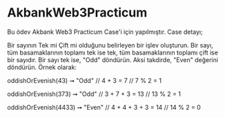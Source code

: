 # AkbankWeb3Practicum
Bu ödev Akbank Web3 Practicum Case'i için yapılmıştır.
Case detayı;

Bir sayının Tek mi Çift mi olduğunu belirleyen bir işlev oluşturun. Bir sayı, tüm basamaklarının toplamı tek ise tek, tüm basamaklarının toplamı çift ise bir sayıdır. Bir sayı tek ise, "Odd" döndürün. Aksi takdirde, "Even" değerini döndürün. Örnek olarak:

oddishOrEvenish(43) ➞ "Odd"
// 4 + 3 = 7
// 7 % 2 = 1

oddishOrEvenish(373) ➞ "Odd"
// 3 + 7 + 3 = 13
// 13 % 2 = 1

oddishOrEvenish(4433) ➞ "Even"
// 4 + 4 + 3 + 3 = 14
// 14 % 2 = 0

